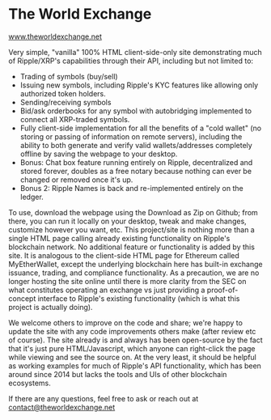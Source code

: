 # The World Exchange
www.theworldexchange.net

Very simple, "vanilla" 100% HTML client-side-only site demonstrating much of Ripple/XRP's capabilities through their API, including but not limited to:
- Trading of symbols (buy/sell)
- Issuing new symbols, including Ripple's KYC features like allowing only authorized token holders.
- Sending/receiving symbols
- Bid/ask orderbooks for any symbol with autobridging implemented to connect all XRP-traded symbols.
- Fully client-side implementation for all the benefits of a "cold wallet" (no storing or passing of information on remote servers), including the ability to both generate and verify valid wallets/addresses completely offline by saving the webpage to your desktop.
- Bonus: Chat box feature running entirely on Ripple, decentralized and stored forever, doubles as a free notary because nothing can ever be changed or removed once it's up.
- Bonus 2: Ripple Names is back and re-implemented entirely on the ledger.

To use, download the webpage using the Download as Zip on Github; from there, you can run it locally on your desktop, tweak and make changes, customize however you want, etc.  This project/site is nothing more than a single HTML page calling already existing functionality on Ripple's blockchain network.  No additional feature or functionality is added by this site.  It is analogous to the client-side HTML page for Ethereum called MyEtherWallet, except the underlying blockchain here has built-in exchange issuance, trading, and compliance functionality.  As a precaution, we are no longer hosting the site online until there is more clarity from the SEC on what constitutes operating an exchange vs just providing a proof-of-concept interface to Ripple's existing functionality (which is what this project is actually doing).

We welcome others to improve on the code and share; we're happy to update the site with any code improvements others make (after review etc of course).  The site already is and always has been open-source by the fact that it's just pure HTML/Javascript, which anyone can right-click the page while viewing and see the source on.  At the very least, it should be helpful as working examples for much of Ripple's API functionality, which has been around since 2014 but lacks the tools and UIs of other blockchain ecosystems.

If there are any questions, feel free to ask or reach out at contact@theworldexchange.net
